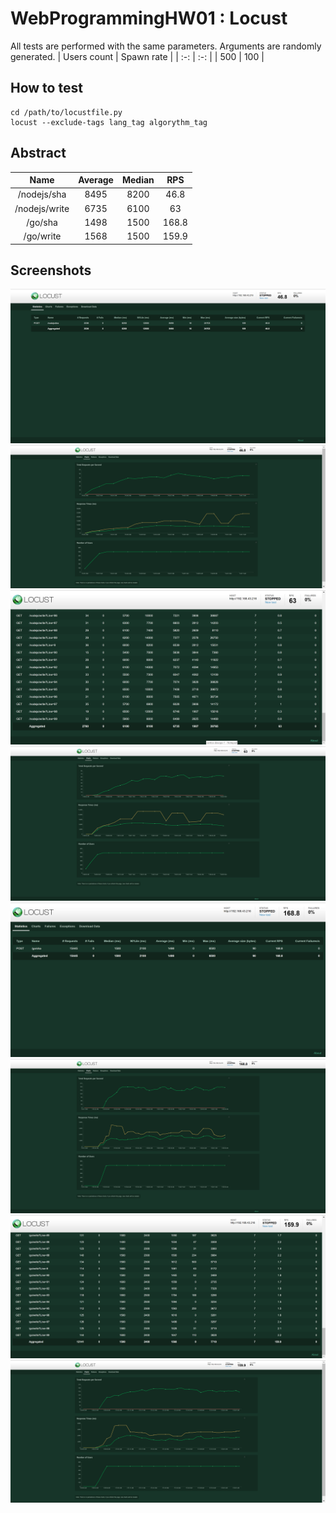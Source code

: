 # WebProgrammingHW01 : Locust
All tests are performed with the same parameters.
Arguments are randomly generated.
| Users count | Spawn rate |
| :-: | :-: |
| 500 | 100 |

## How to test
```
cd /path/to/locustfile.py
locust --exclude-tags lang_tag algorythm_tag
```
## Abstract
| Name | Average | Median | RPS |
| :-: | :-: | :-: | :-: |
| /nodejs/sha | 8495 | 8200 | 46.8 |
| /nodejs/write | 6735 | 6100 | 63 |
| /go/sha | 1498 | 1500 | 168.8 |
| /go/write | 1568 | 1500 | 159.9 |

## Screenshots
![nodejs_sha](https://github.com/AryanAhadinia/WebProgrammingHW01/blob/main/media/nodejs_sha.png)
![nodejs_sha_graph](https://github.com/AryanAhadinia/WebProgrammingHW01/blob/main/media/nodejs_sha_graph.png)
![nodejs_write](https://github.com/AryanAhadinia/WebProgrammingHW01/blob/main/media/nodejs_write.png)
![nodejs_write_graph](https://github.com/AryanAhadinia/WebProgrammingHW01/blob/main/media/nodejs_write_graph.png)
![go_sha](https://github.com/AryanAhadinia/WebProgrammingHW01/blob/main/media/go_sha.png)
![go_sha_graph](https://github.com/AryanAhadinia/WebProgrammingHW01/blob/main/media/go_sha_graph.png)
![go_write](https://github.com/AryanAhadinia/WebProgrammingHW01/blob/main/media/go_write.png)
![go_write_graph](https://github.com/AryanAhadinia/WebProgrammingHW01/blob/main/media/go_write_graph.png)
